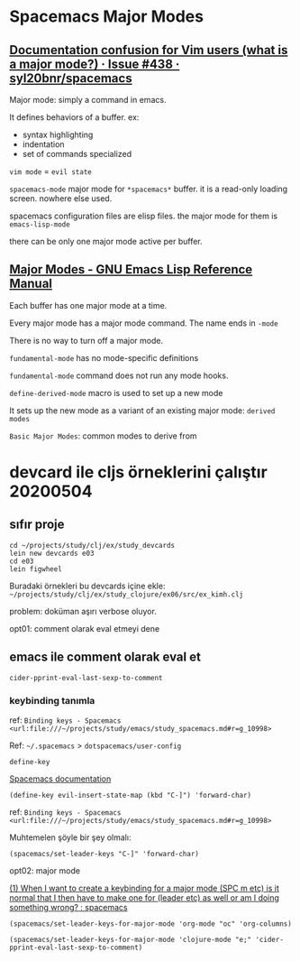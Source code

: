
# Spacemacs Major Modes

## [Documentation confusion for Vim users (what is a major mode?) · Issue #438 · syl20bnr/spacemacs](https://github.com/syl20bnr/spacemacs/issues/438)

Major mode: simply a command in emacs. 

It defines behaviors of a buffer. ex:

- syntax highlighting
- indentation
- set of commands specialized

`vim mode` = `evil state`

`spacemacs-mode` major mode for `*spacemacs*` buffer. it is a read-only loading screen. nowhere else used.

spacemacs configuration files are elisp files. the major mode for them is `emacs-lisp-mode`

there can be only one major mode active per buffer.

## [Major Modes - GNU Emacs Lisp Reference Manual](https://www.gnu.org/software/emacs/manual/html_node/elisp/Major-Modes.html)

Each buffer has one major mode at a time.

Every major mode has a major mode command. The name ends in `-mode`

There is no way to turn off a major mode.

`fundamental-mode` has no mode-specific definitions

`fundamental-mode` command does not run any mode hooks.

`define-derived-mode` macro is used to set up a new mode

It sets up the new mode as  a variant of an existing major mode: `derived modes`

`Basic Major Modes`: common modes to derive from



# devcard ile cljs örneklerini çalıştır 20200504 

## sıfır proje 

``` 
cd ~/projects/study/clj/ex/study_devcards
lein new devcards e03
cd e03
lein figwheel
``` 

Buradaki örnekleri bu devcards içine ekle: `~/projects/study/clj/ex/study_clojure/ex06/src/ex_kimh.clj`

problem: doküman aşırı verbose oluyor. 

opt01: comment olarak eval etmeyi dene

## emacs ile comment olarak eval et

`cider-pprint-eval-last-sexp-to-comment`

### keybinding tanımla

ref: `Binding keys - Spacemacs <url:file:///~/projects/study/emacs/study_spacemacs.md#r=g_10998>`

Ref: `~/.spacemacs` > `dotspacemacs/user-config`

`define-key`

[Spacemacs documentation](https://develop.spacemacs.org/doc/DOCUMENTATION.html#binding-keys)

``` elisp
(define-key evil-insert-state-map (kbd "C-]") 'forward-char)
``` 

ref: `Binding keys - Spacemacs <url:file:///~/projects/study/emacs/study_spacemacs.md#r=g_10998>`

Muhtemelen şöyle bir şey olmalı:

``` elisp
(spacemacs/set-leader-keys "C-]" 'forward-char)
``` 

opt02: major mode

[(1) When I want to create a keybinding for a major mode (SPC m etc) is it normal that I then have to make one for (leader etc) as well or am I doing something wrong? : spacemacs](https://www.reddit.com/r/spacemacs/comments/4s5qkb/when_i_want_to_create_a_keybinding_for_a_major/)

``` elisp
(spacemacs/set-leader-keys-for-major-mode 'org-mode "oc" 'org-columns)
``` 

``` 
(spacemacs/set-leader-keys-for-major-mode 'clojure-mode "e;" 'cider-pprint-eval-last-sexp-to-comment)
``` 

